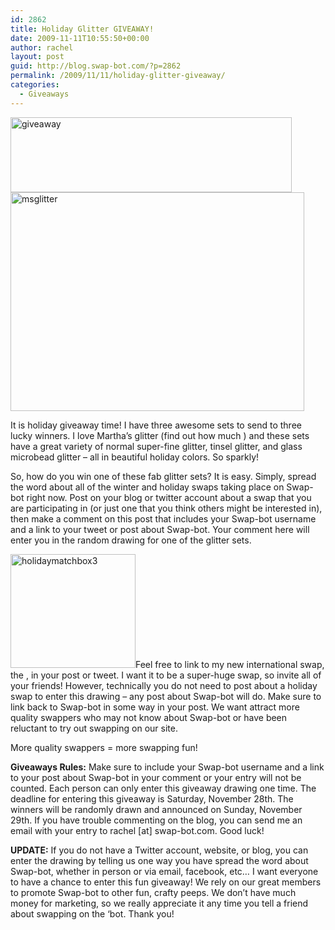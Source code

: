 ```yaml
---
id: 2862
title: Holiday Glitter GIVEAWAY!
date: 2009-11-11T10:55:50+00:00
author: rachel
layout: post
guid: http://blog.swap-bot.com/?p=2862
permalink: /2009/11/11/holiday-glitter-giveaway/
categories:
  - Giveaways
---
```

<img src="http://blog.swap-bot.com/wp-content/uploads/2009/11/giveaway.gif" alt="giveaway" title="giveaway" width="450" height="120" class="aligncenter size-full wp-image-2863" srcset="http://blog.swap-bot.com/wp-content/uploads/2009/11/giveaway-300x80.gif 300w, http://blog.swap-bot.com/wp-content/uploads/2009/11/giveaway.gif 450w" sizes="(max-width: 450px) 100vw, 450px" />
  
<img src="http://blog.swap-bot.com/wp-content/uploads/2009/11/msglitter.gif" alt="msglitter" title="msglitter" width="470" height="350" class="aligncenter size-full wp-image-2864" srcset="http://blog.swap-bot.com/wp-content/uploads/2009/11/msglitter-300x223.gif 300w, http://blog.swap-bot.com/wp-content/uploads/2009/11/msglitter.gif 470w" sizes="(max-width: 470px) 100vw, 470px" />

It is holiday giveaway time! I have three awesome sets to send to three lucky winners. I love Martha&#8217;s glitter (find out how much ) and these sets have a great variety of normal super-fine glitter, tinsel glitter, and glass microbead glitter &#8211; all in beautiful holiday colors. So sparkly!

So, how do you win one of these fab glitter sets? It is easy. Simply, spread the word about all of the winter and holiday swaps taking place on Swap-bot right now. Post on your blog or twitter account about a swap that you are participating in (or just one that you think others might be interested in), then make a comment on this post that includes your Swap-bot username and a link to your tweet or post about Swap-bot. Your comment here will enter you in the random drawing for one of the glitter sets.

[<img src="http://blog.swap-bot.com/wp-content/uploads/2009/11/holidaymatchbox3.gif" alt="holidaymatchbox3" title="holidaymatchbox3" width="200" height="182" class="alignleft size-full wp-image-2865" />](http://www.swap-bot.com/swap/show/49044)Feel free to link to my new international swap, the , in your post or tweet. I want it to be a super-huge swap, so invite all of your friends! However, technically you do not need to post about a holiday swap to enter this drawing &#8211; any post about Swap-bot will do. Make sure to link back to Swap-bot in some way in your post. We want attract more quality swappers who may not know about Swap-bot or have been reluctant to try out swapping on our site. 

More quality swappers = more swapping fun! 

**Giveaways Rules:** Make sure to include your Swap-bot username and a link to your post about Swap-bot in your comment or your entry will not be counted. Each person can only enter this giveaway drawing one time. The deadline for entering this giveaway is Saturday, November 28th. The winners will be randomly drawn and announced on Sunday, November 29th. If you have trouble commenting on the blog, you can send me an email with your entry to rachel [at] swap-bot.com. Good luck! 

**UPDATE:** If you do not have a Twitter account, website, or blog, you can enter the drawing by telling us one way you have spread the word about Swap-bot, whether in person or via email, facebook, etc&#8230; I want everyone to have a chance to enter this fun giveaway! We rely on our great members to promote Swap-bot to other fun, crafty peeps. We don&#8217;t have much money for marketing, so we really appreciate it any time you tell a friend about swapping on the &#8216;bot. Thank you!